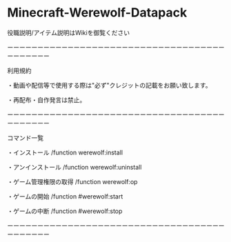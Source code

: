 # Minecraft-Werewolf-Datapack

役職説明/アイテム説明はWikiを御覧ください

ーーーーーーーーーーーーーーーーーーーーーーーーーーーーーーーーーーーーーーーーーーー

利用規約

・動画や配信等で使用する際は"必ず"クレジットの記載をお願い致します。

・再配布・自作発言は禁止。

ーーーーーーーーーーーーーーーーーーーーーーーーーーーーーーーーーーーーーーーーーーー

コマンド一覧

・インストール
/function werewolf:install

・アンインストール
/function werewolf:uninstall

・ゲーム管理権限の取得
/function werewolf:op

・ゲームの開始
/function #werewolf:start

・ゲームの中断
/function #werewolf:stop

ーーーーーーーーーーーーーーーーーーーーーーーーーーーーーーーーーーーーーーーーーーー
